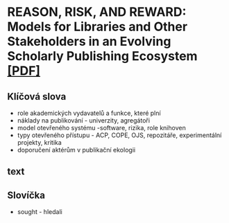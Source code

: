 
# REASON, RISK, AND REWARD: Models for Libraries and Other Stakeholders in an Evolving Scholarly Publishing Ecosystem [[PDF]](http://typhoon-production.s3.amazonaws.com/articles/ca292/ca292A03.pdf)

## Klíčová slova
- role akademických vydavatelů a funkce, které plní
- náklady na publikování - univerzity, agregátoři
- model otevřeného systému -software, rizika, role knihoven
- typy otevřeného přístupu - ACP, COPE, OJS, repozitáře, experimentální projekty, kritika
- doporučení aktérům v publikační ekologii

## text

## Slovíčka
- sought - hledali
